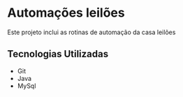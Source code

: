 # Automações leilões
Este projeto inclui as rotinas de automação da casa leilões

## Tecnologias Utilizadas
- Git
- Java
- MySql
